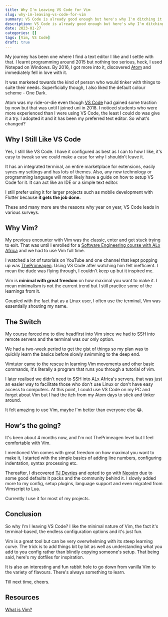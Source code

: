 ```yaml
---
title: Why I'm Leaving VS Code for Vim
slug: why-im-leaving-vs-code-for-vim
summary: VS Code is already good enough but here's why I'm ditching it.
description: VS Code is already good enough but here's why I'm ditching it.
date: 2023-01-27
categories: []
tags: [Vim, VS Code]
draft: true
---
```


My journey has been one where I find a text editor I like and I settle with that. I learnt programming around 2015 but nothing too serious, heck, I used Notepad on Windows. By 2016, I got more into it, discovered [Atom](https://en.wikipedia.org/wiki/Atom_(text_editor)) and immediately fell in love with it.

It was marketed towards the kind of person who would tinker with things to suite their needs. Superficially though, I also liked the default colour scheme - One Dark.

Atom was my ride-or-die even though [VS Code](https://code.visualstudio.com/) had gained some traction by now but that was until I joined uni in 2018. I noticed students who were more experienced than I were using VS Code, the least I could do was give it a try. I adopted it and it has been my preferred text editor. So what's changed?

## Why I Still Like VS Code

Yes, I still like VS Code. I have it configured as best as I can to how I like, it's easy to tweak so we could make a case for why I shouldn't leave it.

It has an integrated terminal, an entire marketplace for extensions, easily syncs my settings and has lots of themes. Also, any new technology or programming language will most likely have a guide on how to setup VS Code for it. It can act like an IDE or a simple text editor.

I still prefer using it for larger projects such as mobile development with Flutter because **it gets the job done.**

These and many more are the reasons why year on year, VS Code leads in various surveys.

## Why Vim?

My previous encounter with Vim was the classic, enter and get stuck trying to exit. That was until I enrolled for a [Software Engineering course with ALx Africa](https://www.alxafrica.com/programme_post/full-stack-software-engineer/) and we had to use Vim full time.

I watched a lot of tutorials on YouTube and one channel that kept popping up was [ThePrimeagen](https://www.youtube.com/c/theprimeagen). Using VS Code after watching him felt inefficient. I mean the dude was  flying through, I couldn't keep up but it inspired me. 

Vim is **minimal with great freedom** on how maximal you want to make it. I mean minimalism is not the current trend but I still practice some of the learnings from it. 

Coupled with the fact that as a Linux user, I often use the terminal, Vim was essentially shouting my name.

## The Switch 

My course forced me to dive headfirst into Vim since we had to SSH into remote servers and the terminal was our only option.

We had a two-week period to get the gist of things so my plan was to quickly learn the basics before slowly swimming to the deep end. 

Vimtutor came to the rescue in learning Vim movements and other basic commands, it's literally a program that runs you through a tutorial of vim.

I later realised we didn't need to SSH into ALx Africa's servers, that was just an easier way to facilitate those who don't use Linux or don't have easy access to computers. At this point, I could use VS Code on my PC and forget about Vim but I had the itch from my Atom days to stick and tinker around. 

It felt amazing to use Vim, maybe I'm better than everyone else 😂.

## How's the going?

It's been about 4 months now, and I'm not ThePrimeagen level but I feel comfortable with Vim.

I mentioned Vim comes with great freedom on how maximal you want to make it, I started with the simple basics of adding line numbers, configuring indentation, syntax processing etc.

Thereafter, I discovered [TJ Devries](https://www.youtube.com/c/TJDeVries) and opted to go with [Neovim](https://neovim.io/) due to some good defaults it packs and the community behind it. I slowly added more to my config, setup plugins, language support and even migrated from Vimscript to Lua.

Currently I use it for most of my projects.

## Conclusion

So why I'm I leaving VS Code? I like the minimal nature of Vim, the fact it's terminal-based, the endless configuration options and it's just fun.

Vim is a great tool but can be very overwhelming with its steep learning curve. The trick is to add things bit by bit as well as understanding what you add to you config rather than blindly copying someone's setup. That being said, here's my dotfiles for inspiration.

It is also an interesting and fun rabbit hole to go down from vanilla Vim to the variety of flavours. There's always something to learn.

Till next time, cheers.

## Resources

[What is Vim?](https://opensource.com/resources/what-vim)

